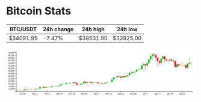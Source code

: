 # Bitcoin Stats

BTC/USDT|24h change|24h high|24h low|
|---|---|---|---|
|$34091.95|-7.47%|$38531.90|$32825.00|

<img src="./chart.svg">
